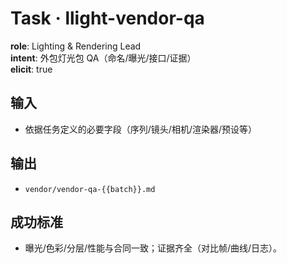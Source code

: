 # Task · llight-vendor-qa

**role**: Lighting & Rendering Lead  
**intent**: 外包灯光包 QA（命名/曝光/接口/证据）  
**elicit**: true

## 输入

- 依据任务定义的必要字段（序列/镜头/相机/渲染器/预设等）

## 输出

- `vendor/vendor-qa-{{batch}}.md`

## 成功标准

- 曝光/色彩/分层/性能与合同一致；证据齐全（对比帧/曲线/日志）。
